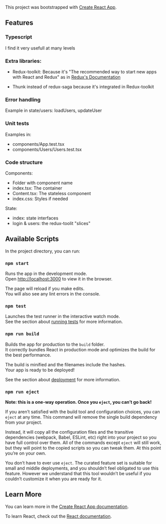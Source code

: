 This project was bootstrapped with [Create React App](https://github.com/facebook/create-react-app).

## Features

### Typescript

I find it very usefull at many levels

### Extra libraries:

- Redux-toolkit: Because it's "The recommended way to start new apps with React and Redux" as in [Redux's Documentation](https://redux.js.org/introduction/getting-started#redux-toolkit)

- Thunk instead of redux-saga because it's integrated in Redux-toolkit

### Error handling

Example in state/users: loadUsers, updateUser

### Unit tests

Examples in:

- components/App.test.tsx
- components/Users/Users.test.tsx

### Code structure

Components:

- Folder with component name
- index.tsx: The container
- Content.tsx: The stateless component
- index.css: Styles if needed

State:

- index: state interfaces
- login & users: the redux-toolit "slices"

## Available Scripts

In the project directory, you can run:

### `npm start`

Runs the app in the development mode.<br />
Open [http://localhost:3000](http://localhost:3000) to view it in the browser.

The page will reload if you make edits.<br />
You will also see any lint errors in the console.

### `npm test`

Launches the test runner in the interactive watch mode.<br />
See the section about [running tests](https://facebook.github.io/create-react-app/docs/running-tests) for more information.

### `npm run build`

Builds the app for production to the `build` folder.<br />
It correctly bundles React in production mode and optimizes the build for the best performance.

The build is minified and the filenames include the hashes.<br />
Your app is ready to be deployed!

See the section about [deployment](https://facebook.github.io/create-react-app/docs/deployment) for more information.

### `npm run eject`

**Note: this is a one-way operation. Once you `eject`, you can’t go back!**

If you aren’t satisfied with the build tool and configuration choices, you can `eject` at any time. This command will remove the single build dependency from your project.

Instead, it will copy all the configuration files and the transitive dependencies (webpack, Babel, ESLint, etc) right into your project so you have full control over them. All of the commands except `eject` will still work, but they will point to the copied scripts so you can tweak them. At this point you’re on your own.

You don’t have to ever use `eject`. The curated feature set is suitable for small and middle deployments, and you shouldn’t feel obligated to use this feature. However we understand that this tool wouldn’t be useful if you couldn’t customize it when you are ready for it.

## Learn More

You can learn more in the [Create React App documentation](https://facebook.github.io/create-react-app/docs/getting-started).

To learn React, check out the [React documentation](https://reactjs.org/).
